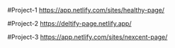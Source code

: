  #Project-1
 https://app.netlify.com/sites/healthy-page/
 
#Project-2
https://deltify-page.netlify.app/

#Project-3
https://app.netlify.com/sites/nexcent-page/



